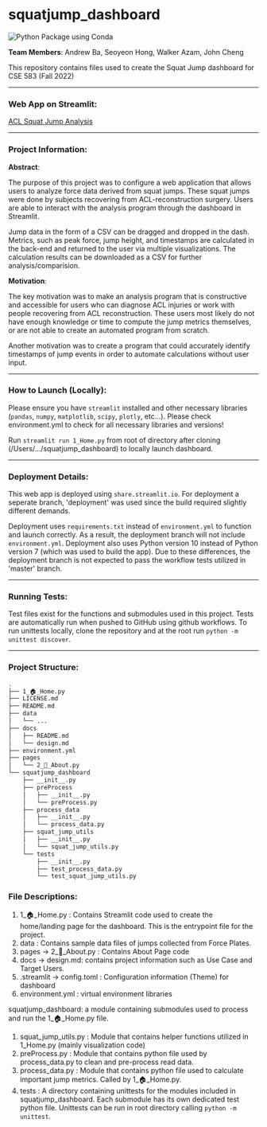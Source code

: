 # squatjump_dashboard
![Python Package using Conda](https://github.com/walkerazam/squatjump_dashboard/actions/workflows/python-package-conda.yml/badge.svg)

**Team Members**: Andrew Ba, Seoyeon Hong, Walker Azam, John Cheng

This repository contains files used to create the Squat Jump dashboard for CSE 583 (Fall 2022)

---------------------------------------
### Web App on Streamlit:
[ACL Squat Jump Analysis](https://walkerazam-squatjump-dashboard-1--home-deployment-build-9t4zjn.streamlit.app/)

---------------------------------------

### Project Information:

**Abstract**:

The purpose of this project was to configure a web application that allows users to analyze force data derived from squat jumps. These squat jumps were done by subjects recovering from ACL-reconstruction surgery. Users are able to interact with the analysis program through the dashboard in Streamlit.

Jump data in the form of a CSV can be dragged and dropped in the dash. Metrics, such as peak force, jump height, and timestamps are calculated in the back-end and returned to the user via multiple visualizations. The calculation results can be downloaded as a CSV for further analysis/comparision.

**Motivation**:

The key motivation was to make an analysis program that is constructive and accessible for users who can diagnose ACL injuries or work with people recovering from ACL reconstruction. These users most likely do not have enough knowledge or time to compute the jump metrics themselves, or are not able to create an automated program from scratch.

Another motivation was to create a program that could accurately identify timestamps of jump events in order to automate calculations without user input.

---------------------------------------

### How to Launch (Locally):

Please ensure you have `streamlit` installed and other necessary libraries (`pandas`, `numpy`, `matplotlib`, `scipy`, `plotly`, etc...). Please check environment.yml to check for all necessary libraries and versions!

Run `streamlit run 1_Home.py` from root of directory after cloning (/Users/.../squatjump_dashboard) to locally launch dashboard.


---------------------------------------

### Deployment Details:

This web app is deployed using `share.streamlit.io`. For deployment a seperate branch, 'deployment' was used since the build required slightly different demands. 

Deployment uses `requirements.txt` instead of `environment.yml` to function and launch correctly. As a result, the deployment branch will not include `environment.yml`. Deployment also uses Python version 10 instead of Python version 7 (which was used to build the app). Due to these differences, the deployment branch is not expected to pass the workflow tests utilized in 'master' branch.


---------------------------------------

### Running Tests:

Test files exist for the functions and submodules used in this project. Tests are automatically run when pushed to GitHub using github workflows. To run unittests locally, clone the repository and at the root run `python -m unittest discover`.

---------------------------------------

### Project Structure:

```bash
.
├── 1_🏠_Home.py
├── LICENSE.md
├── README.md
├── data
│   └── ...
├── docs
│   ├── README.md
│   └── design.md
├── environment.yml
├── pages
│   └── 2_📑_About.py
└── squatjump_dashboard
    ├── __init__.py
    ├── preProcess
    │   ├── __init__.py
    │   └── preProcess.py
    ├── process_data
    │   ├── __init__.py
    │   └── process_data.py
    ├── squat_jump_utils
    │   ├── __init__.py
    │   └── squat_jump_utils.py
    └── tests
        ├── __init__.py
        ├── test_process_data.py
        └── test_squat_jump_utils.py
```

### File Descriptions:

1. 1_🏠_Home.py : Contains Streamlit code used to create the home/landing page for the dashboard. This is the entrypoint file for the project.
2. data : Contains sample data files of jumps collected from Force Plates.
3. pages -> 2_📑_About.py : Contains About Page code
4. docs -> design.md: contains project information such as Use Case and Target Users.
5. .streamlit -> config.toml : Configuration information (Theme) for dashboard
6. environment.yml : virtual environment libraries


squatjump_dashboard: a module containing submodules used to process and run the 1_🏠_Home.py file.

1. squat_jump_utils.py : Module that contains helper functions utilized in 1_Home.py (mainly visualization code)
2. preProcess.py : Module that contains python file used by process_data.py to clean and pre-process read data. 
3. process_data.py : Module that contains python file used to calculate important jump metrics. Called by 1_🏠_Home.py.
9. tests : A directory containing unittests for the modules included in squatjump_dashboard. Each submodule has its own dedicated test python file. Unittests can be run in root directory calling `python -m unittest`.

